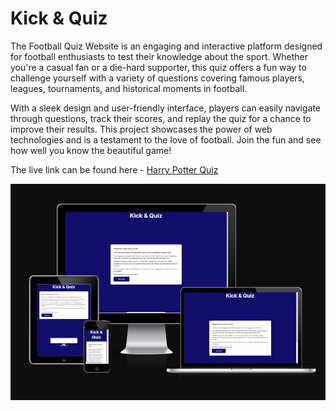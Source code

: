 # Kick & Quiz

The Football Quiz Website is an engaging and interactive platform designed for football enthusiasts to test their knowledge about the sport. Whether you're a casual fan or a die-hard supporter, this quiz offers a fun way to challenge yourself with a variety of questions covering famous players, leagues, tournaments, and historical moments in football.

With a sleek design and user-friendly interface, players can easily navigate through questions, track their scores, and replay the quiz for a chance to improve their results. This project showcases the power of web technologies and is a testament to the love of football. Join the fun and see how well you know the beautiful game!

The live link can be found here - [Harry Potter Quiz](https://esteban-jr.github.io/Kick-Quiz/)

![Harry Potter Quiz Am I Responsive Image](./assets/images/responsive.png)